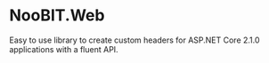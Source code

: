 # NooBIT.Web
Easy to use library to create custom headers for ASP.NET Core 2.1.0 applications with a fluent API.
